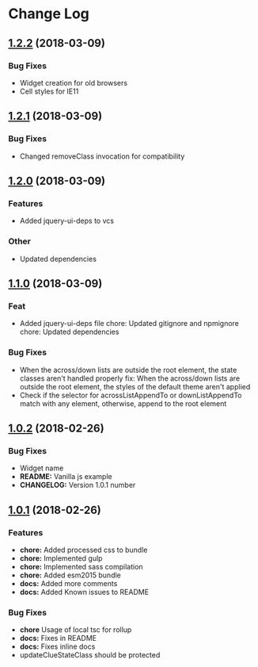 # Change Log
## [1.2.2](https://github.com/davinchi-finsi/jq-crossword/compare/v1.2.1...v1.2.2) (2018-03-09)
### Bug Fixes
* Widget creation for old browsers
* Cell styles for IE11

## [1.2.1](https://github.com/davinchi-finsi/jq-crossword/compare/v1.2.0...v1.2.1) (2018-03-09)
### Bug Fixes
* Changed removeClass invocation for compatibility

## [1.2.0](https://github.com/davinchi-finsi/jq-crossword/compare/v1.1.0...v1.2.0) (2018-03-09)
### Features
* Added jquery-ui-deps to vcs
### Other
* Updated dependencies

<a name="1.1.0"></a>
## [1.1.0](https://github.com/davinchi-finsi/jq-crossword/compare/v1.1.0...v1.1.0) (2018-03-09)
### Feat
* Added jquery-ui-deps file chore: Updated gitignore and npmignore chore: Updated dependencies
### Bug Fixes
* When the across/down lists are outside the root element, the state classes aren't handled properly fix: When the across/down lists are outside the root element, the styles of the default theme aren't applied
* Check if the selector for acrossListAppendTo or downListAppendTo match with any element, otherwise, append to the root element
<a name="1.0.2"></a>
## [1.0.2](https://github.com/davinchi-finsi/jq-crossword/compare/v1.0.1...v1.0.2) (2018-02-26)
### Bug Fixes
* Widget name
* **README:** Vanilla js example
* **CHANGELOG:** Version 1.0.1 number

<a name="1.0.1"></a>
## [1.0.1](https://github.com/davinchi-finsi/jq-crossword/compare/v1.0.0...v1.0.1) (2018-02-26)
### Features
* **chore:** Added processed css to bundle
* **chore:** Implemented gulp
* **chore:** Implemented sass compilation
* **chore:**  Added esm2015 bundle
* **docs:** Added more comments
* **docs:** Added Known issues to README

### Bug Fixes
* **chore** Usage of local tsc for rollup
* **docs:** Fixes in README
* **docs:** Fixes inline docs
* updateClueStateClass should be protected